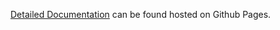 [Detailed Documentation](https://hines94.github.io/BabylonBurst/) can be found hosted on Github Pages.